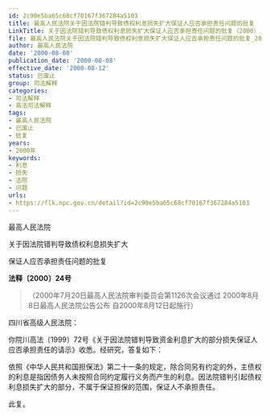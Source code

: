 ```yaml
---
id: 2c90e5ba65c68cf70167f367284a5103
title: 最高人民法院关于因法院错判导致债权利息损失扩大保证人应否承担责任问题的批复
LinkTitle: 关于因法院错判导致债权利息损失扩大保证人应否承担责任问题的批复（2000）
file: 最高人民法院关于因法院错判导致债权利息损失扩大保证人应否承担责任问题的批复_20000808_2c90e5ba65c68cf70167f367284a5103.docx
author: 最高人民法院
date: '2000-08-08'
publication_date: '2000-08-08'
effective_date: '2000-08-12'
status: 已废止
group: 司法解释
categories:
- 司法解释
- 高法司法解释
tags:
- 最高人民法院
- 已废止
- 批复
years:
- 2000年
keywords:
- 利息
- 损失
- 法院
- 问题
urls:
- https://flk.npc.gov.cn/detail?id=2c90e5ba65c68cf70167f367284a5103
---
```


最高人民法院

关于因法院错判导致债权利息损失扩大

保证人应否承担责任问题的批复

**法释〔2000〕24号**

> （2000年7月20日最高人民法院审判委员会第1126次会议通过 2000年8月8日最高人民法院公告公布 自2000年8月12日起施行）

四川省高级人民法院：

你院川高法〔1999〕72号《关于因法院错判导致资金利息扩大的部分损失保证人应否承担责任的请示》收悉。经研究，答复如下：

依照《中华人民共和国担保法》第二十一条的规定，除合同另有约定的外，主债权的利息是指因债务人未按照合同约定履行义务而产生的利息。因法院错判引起债权利息损失扩大的部分，不属于保证担保的范围，保证人不承担责任。

此复。

